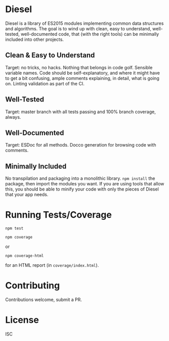 # Diesel

Diesel is a library of ES2015 modules implementing common data structures and
algorithms. The goal is to wind up with clean, easy to understand, well-tested,
well-documented code, that (with the right tools) can be minimally included into
other projects.

## Clean & Easy to Understand

Target: no tricks, no hacks. Nothing that belongs in code golf. Sensible
variable names. Code should be self-explanatory, and where it might have to get
a bit confusing, ample comments explaining, in detail, what is going on. Linting
validation as part of the CI.

## Well-Tested

Target: master branch with all tests passing and 100% branch coverage, always.

## Well-Documented

Target: ESDoc for all methods. Docco generation for browsing code with comments.

## Minimally Included

No transpilation and packaging into a monolithic library. `npm install` the
package, then import the modules you want. If you are using tools that allow
this, you should be able to minify your code with only the pieces of Diesel that
your app needs.

# Running Tests/Coverage

`npm test`

`npm coverage`

or

`npm coverage-html`

for an HTML report (in `coverage/index.html`).

# Contributing

Contributions welcome, submit a PR.

# License

ISC
